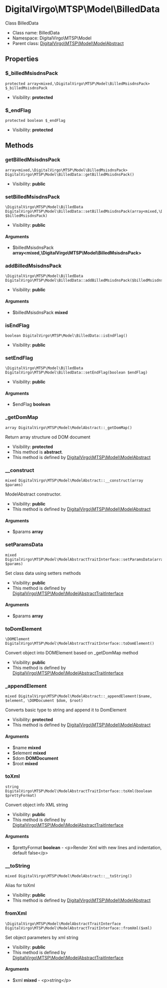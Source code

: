 DigitalVirgo\MTSP\Model\BilledData
===============

Class BilledData




* Class name: BilledData
* Namespace: DigitalVirgo\MTSP\Model
* Parent class: [DigitalVirgo\MTSP\Model\ModelAbstract](DigitalVirgo-MTSP-Model-ModelAbstract.md)





Properties
----------


### $_billedMsisdnsPack

    protected array<mixed,\DigitalVirgo\MTSP\Model\BilledMsisdnsPack> $_billedMsisdnsPack





* Visibility: **protected**


### $_endFlag

    protected boolean $_endFlag





* Visibility: **protected**


Methods
-------


### getBilledMsisdnsPack

    array<mixed,\DigitalVirgo\MTSP\Model\BilledMsisdnsPack> DigitalVirgo\MTSP\Model\BilledData::getBilledMsisdnsPack()





* Visibility: **public**




### setBilledMsisdnsPack

    \DigitalVirgo\MTSP\Model\BilledData DigitalVirgo\MTSP\Model\BilledData::setBilledMsisdnsPack(array<mixed,\DigitalVirgo\MTSP\Model\BilledMsisdnsPack> $billedMsisdnsPack)





* Visibility: **public**


#### Arguments
* $billedMsisdnsPack **array&lt;mixed,\DigitalVirgo\MTSP\Model\BilledMsisdnsPack&gt;**



### addBilledMsisdnsPack

    \DigitalVirgo\MTSP\Model\BilledData DigitalVirgo\MTSP\Model\BilledData::addBilledMsisdnsPack($billedMsisdnsPack)





* Visibility: **public**


#### Arguments
* $billedMsisdnsPack **mixed**



### isEndFlag

    boolean DigitalVirgo\MTSP\Model\BilledData::isEndFlag()





* Visibility: **public**




### setEndFlag

    \DigitalVirgo\MTSP\Model\BilledData DigitalVirgo\MTSP\Model\BilledData::setEndFlag(boolean $endFlag)





* Visibility: **public**


#### Arguments
* $endFlag **boolean**



### _getDomMap

    array DigitalVirgo\MTSP\Model\ModelAbstract::_getDomMap()

Return array structure od DOM document



* Visibility: **protected**
* This method is **abstract**.
* This method is defined by [DigitalVirgo\MTSP\Model\ModelAbstract](DigitalVirgo-MTSP-Model-ModelAbstract.md)




### __construct

    mixed DigitalVirgo\MTSP\Model\ModelAbstract::__construct(array $params)

ModelAbstract constructor.



* Visibility: **public**
* This method is defined by [DigitalVirgo\MTSP\Model\ModelAbstract](DigitalVirgo-MTSP-Model-ModelAbstract.md)


#### Arguments
* $params **array**



### setParamsData

    mixed DigitalVirgo\MTSP\Model\ModelAbstractTraitInterface::setParamsData(array $params)

Set class data using setters methods



* Visibility: **public**
* This method is defined by [DigitalVirgo\MTSP\Model\ModelAbstractTraitInterface](DigitalVirgo-MTSP-Model-ModelAbstractTraitInterface.md)


#### Arguments
* $params **array**



### toDomElement

    \DOMElement DigitalVirgo\MTSP\Model\ModelAbstractTraitInterface::toDomElement()

Convert object into DOMElement based on _getDomMap method



* Visibility: **public**
* This method is defined by [DigitalVirgo\MTSP\Model\ModelAbstractTraitInterface](DigitalVirgo-MTSP-Model-ModelAbstractTraitInterface.md)




### _appendElement

    mixed DigitalVirgo\MTSP\Model\ModelAbstract::_appendElement($name, $element, \DOMDocument $dom, $root)

Converts basic type to string and append it to DomElement



* Visibility: **protected**
* This method is defined by [DigitalVirgo\MTSP\Model\ModelAbstract](DigitalVirgo-MTSP-Model-ModelAbstract.md)


#### Arguments
* $name **mixed**
* $element **mixed**
* $dom **DOMDocument**
* $root **mixed**



### toXml

    string DigitalVirgo\MTSP\Model\ModelAbstractTraitInterface::toXml(boolean $prettyFormat)

Convert object info XML string



* Visibility: **public**
* This method is defined by [DigitalVirgo\MTSP\Model\ModelAbstractTraitInterface](DigitalVirgo-MTSP-Model-ModelAbstractTraitInterface.md)


#### Arguments
* $prettyFormat **boolean** - &lt;p&gt;Render Xml with new lines and indentation, default false&lt;/p&gt;



### __toString

    mixed DigitalVirgo\MTSP\Model\ModelAbstract::__toString()

Alias for toXml



* Visibility: **public**
* This method is defined by [DigitalVirgo\MTSP\Model\ModelAbstract](DigitalVirgo-MTSP-Model-ModelAbstract.md)




### fromXml

    \DigitalVirgo\MTSP\Model\ModelAbstractTraitInterface DigitalVirgo\MTSP\Model\ModelAbstractTraitInterface::fromXml($xml)

Set object parameters by xml string



* Visibility: **public**
* This method is defined by [DigitalVirgo\MTSP\Model\ModelAbstractTraitInterface](DigitalVirgo-MTSP-Model-ModelAbstractTraitInterface.md)


#### Arguments
* $xml **mixed** - &lt;p&gt;string&lt;/p&gt;


